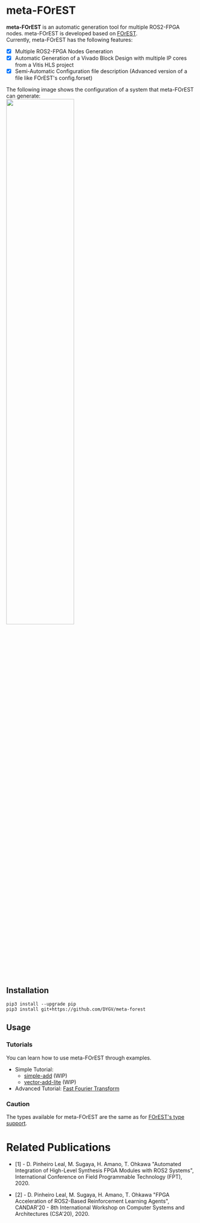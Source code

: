 # meta-FOrEST
**meta-FOrEST** is an automatic generation tool for multiple ROS2-FPGA nodes. meta-FOrEST is developed based on [FOrEST](https://github.com/ros2-forest/forest).  
Currently, meta-FOrEST has the following features:  
- [x] Multiple ROS2-FPGA Nodes Generation  
- [x] Automatic Generation of a Vivado Block Design with multiple IP cores from a Vitis HLS project  
- [x] Semi-Automatic Configuration file description (Advanced version of a file like FOrEST's config.forset)

The following image shows the configuration of a system that meta-FOrEST can generate:  
<img src="https://user-images.githubusercontent.com/8480644/210734598-63b3e675-0ca1-4d08-b015-bb0e0ec21a56.png" width="60%" height="60%">
## Installation

```
pip3 install --upgrade pip
pip3 install git+https://github.com/DYGV/meta-forest
```

## Usage
### Tutorials
You can learn how to use meta-FOrEST through examples.
- Simple Tutorial:
  - [simple-add](./examples/simple-add) (WIP)
  - [vector-add-lite](./examples/vector-add-lite) (WIP)
- Advanced Tutorial: [Fast Fourier Transform](./examples/FFT)
 
### Caution
The types available for meta-FOrEST are the same as for [FOrEST's type support](https://github.com/ros2-forest/forest/tree/master/docs/tutorials#type-support).  
# Related Publications

- [1] - D. Pinheiro Leal, M. Sugaya, H. Amano, T. Ohkawa "Automated Integration of High-Level Synthesis FPGA Modules with ROS2 Systems", International Conference on Field Programmable Technology (FPT), 2020. 

- [2] - D. Pinheiro Leal, M. Sugaya, H. Amano, T. Ohkawa "FPGA Acceleration of ROS2-Based Reinforcement Learning Agents", CANDAR'20 - 8th International Workshop on Computer Systems and Architectures (CSA'20), 2020.


